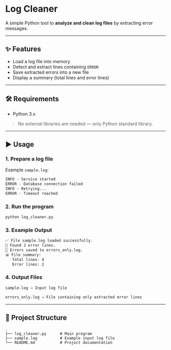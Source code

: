 # Log Cleaner

A simple Python tool to **analyze and clean log files** by extracting error messages.

---

## ✨ Features
- Load a log file into memory
- Detect and extract lines containing `ERROR`
- Save extracted errors into a new file
- Display a summary (total lines and error lines)

---

## 🛠 Requirements
- Python 3.x

> No external libraries are needed — only Python standard library.

---

## ▶️ Usage

### 1. Prepare a log file
Example `sample.log`:
```markdown
INFO - Service started
ERROR - Database connection failed
INFO - Retrying...
ERROR - Timeout reached
```

### 2. Run the program
```bash
python log_cleaner.py
```

### 3. Example Output
```markdown
✅ File sample.log loaded successfully.
🔎 Found 2 error lines.
💾 Errors saved to errors_only.log.
📊 File summary:
   Total lines: 4
   Error lines: 2
```

### 4. Output Files
```markdown
sample.log → Input log file

errors_only.log → File containing only extracted error lines
```
---
## 📂 Project Structure
```backtick
.
├── log_cleaner.py      # Main program
├── sample.log          # Example input log file
└── README.md           # Project documentation
```

